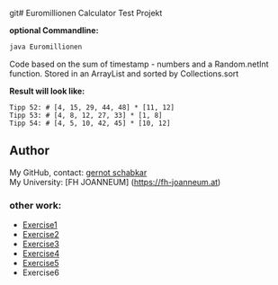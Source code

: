 git# Euromillionen
Calculator Test Projekt

**optional Commandline:**

``` sh
java Euromillionen
```

Code based on the sum of timestamp - numbers and a Random.netInt function.
Stored in an ArrayList and sorted by Collections.sort

**Result will look like:**

``` 
Tipp 52: # [4, 15, 29, 44, 48] * [11, 12]
Tipp 53: # [4, 8, 12, 27, 33] * [1, 8]
Tipp 54: # [4, 5, 10, 42, 45] * [10, 12]
```

## Author

My GitHub, contact:
[gernot schabkar](https://github.com/SchabkarGernot) \
My University:
[FH JOANNEUM] (https://fh-joanneum.at)

### other work:

- [Exercise1](exercise1.md)
- [Exercise2](exercise2.md)
- [Exercise3](exercise3.md)
- [Exercise4](exercise4.md)
- [Exercise5](exercise5.md)
- Exercise6
